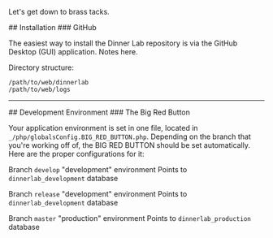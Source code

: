 Let's get down to brass tacks.

<a name='Installation'/>
## Installation
### GitHub

The easiest way to install the Dinner Lab repository is via the GitHub Desktop (GUI) application. Notes here.

Directory structure:  

```
/path/to/web/dinnerlab
/path/to/web/logs
```

***

<a name='Development-Environment'/>
## Development Environment
### The Big Red Button

Your application environment is set in one file, located in `_/php/globalsConfig.BIG_RED_BUTTON.php`. Depending on the branch that you're working off of, the BIG RED BUTTON should be set automatically. Here are the proper configurations for it:

Branch `develop`
"development" environment
Points to `dinnerlab_development` database

Branch `release`
"development" environment
Points to `dinnerlab_development` database

Branch `master`
"production" environment
Points to `dinnerlab_production` database
